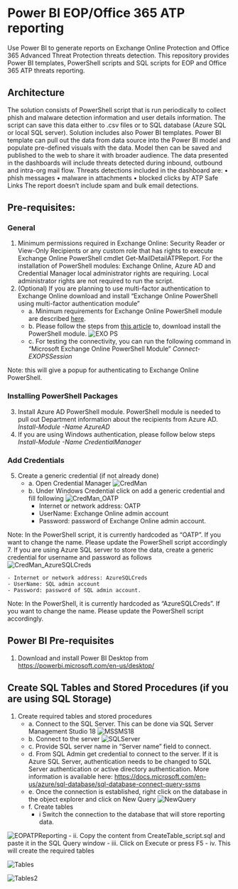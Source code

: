 # Power BI EOP/Office 365 ATP reporting
Use Power BI to generate reports on Exchange Online Protection and Office 365 Advanced Threat Protection threats detection. This repository provides Power BI templates, PowerShell scripts and SQL scripts for EOP and Office 365 ATP threats reporting.

## Architecture
The solution consists of PowerShell script that is run periodically to collect phish and malware detection information and user details information. The script can save this data either to .csv files or to SQL database (Azure SQL or local SQL server).
Solution includes also Power BI templates. Power BI template can pull out the data from data source into the Power BI model and populate pre-defined visuals with the data. Model then can be saved and published to the web to share it with broader audience.
The data presented in the dashboards will include threats detected during inbound, outbound and intra-org mail flow. Threats detections included in the dashboard are:
•	phish messages 
•	malware in attachments
•	blocked clicks by ATP Safe Links
The report doesn’t include spam and bulk email detections.

## Pre-requisites:
### General
1.	Minimum permissions required in Exchange Online: Security Reader or View-Only Recipients or any custom role that has rights to execute Exchange Online PowerShell cmdlet Get-MailDetailATPReport. 
For the installation of PowerShell modules: Exchange Online, Azure AD and Credential Manager local administrator rights are requiring. Local administrator rights are not required to run the script.
2.	(Optional) If you are planning to use multi-factor authentication to Exchange Online download and install “Exchange Online PowerShell using multi-factor authentication module”
    - a.	Minimum requirements for Exchange Online PowerShell module are described [here](https://docs.microsoft.com/en-us/powershell/exchange/exchange-online/connect-to-exchange-online-powershell/mfa-connect-to-exchange-online-powershell?view=exchange-ps).
    - b.	Please follow the steps from [this article](https://docs.microsoft.com/en-us/powershell/exchange/exchange-online/connect-to-exchange-online-powershell/mfa-connect-to-exchange-online-powershell?view=exchange-ps) to, download install the PowerShell module. 
    ![EXO PS](/images/EXO_PS.png)
    - c. For testing the connectivity, you can run the following command in “Microsoft Exchange Online PowerShell Module”
*Connect-EXOPSSession*

Note: this will give a popup for authenticating to Exchange Online PowerShell.

### Installing PowerShell Packages
3.	Install Azure AD PowerShell module. PowerShell module is needed to pull out Department information about the recipients from Azure AD.
*Install-Module -Name AzureAD* 
4.	If you are using Windows authentication, please follow below steps
*Install-Module -Name CredentialManager*
### Add Credentials
5.	Create a generic credential (if not already done)
    - a.	Open Credential Manager
    ![CredMan](/images/CredMan.png)
    - b.	Under Windows Credential click on add a generic credential and fill following
    ![CredMan_OATP](/images/CredMan_OATP.png)
      - Internet or network address: OATP
      - UserName: Exchange Online admin account
      - Password: password of Exchange Online admin account.

Note: In the PowerShell script, it is currently hardcoded as “OATP”. If you want to change the name. Please update the PowerShell script accordingly 
7.	If you are using Azure SQL server to store the data, create a generic credential for username and password as follows
    ![CredMan_AzureSQLCreds](/images/CredMan_AzureSQLCreds.png)
    
    - Internet or network address: AzureSQLCreds
    - UserName: SQL admin account
    - Password: password of SQL admin account.

Note: In the PowerShell, it is currently hardcoded as “AzureSQLCreds”. If you want to change the name. Please update the PowerShell script accordingly.

## Power BI Pre-requisites
1.	Download and install Power BI Desktop from https://powerbi.microsoft.com/en-us/desktop/
## Create SQL Tables and Stored Procedures (if you are using SQL Storage)
1.	Create required tables and stored procedures
    - a.	Connect to the SQL Server. This can be done via SQL Server Management Studio 18
    ![MSSMS18](/images/MSSMS18.png)
    - b.	Connect to the server
    ![SQLServer](/images/SQLServer.png)
    - c.	Provide SQL server name in “Server name” field to connect.
    - d.	From SQL Admin get credential to connect to the server. If it is Azure SQL Server, authentication needs to be changed to 
SQL Server authentication or active directory authentication. More information is available here: https://docs.microsoft.com/en-us/azure/sql-database/sql-database-connect-query-ssms
    - e.	Once the connection is established, right click on the database in the object explorer and click on New Query
    ![NewQuery](/images/NewQuery.png)
    - f.	Create tables
      - i Switch the connection to the database that will store reporting data.
      
 ![EOPATPReporting](/images/EOPATPReporting.png)
      - ii.	Copy the content from CreateTable_script.sql and paste it in the SQL Query window
      - iii.	Click on Execute or press F5
      - iv.	This will create the required tables
      
  ![Tables](/images/tables.png)
  
  ![Tables2](/images/tables2.png)
